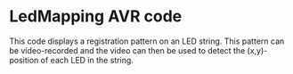 # LedMapping AVR code
This code displays a registration pattern on an LED string. This pattern can be video-recorded and the video can 
then be used to detect the (x,y)-position of each LED in the string.
